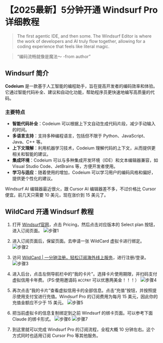 # 【2025最新】5分钟开通 Windsurf Pro 详细教程

> The first agentic IDE, and then some. The Windsurf Editor is where the work of developers and AI truly flow together, allowing for a coding experience that feels like literal magic.

> “编码流畅就像是魔法～  -from author”

## Windsurf 简介

**Codeium** 是一款基于人工智能的编程助手，旨在提高开发者的编码效率和体验。它通过智能代码补全、建议和自动化功能，帮助程序员更快速地编写高质量的代码。

### 主要特点

- **智能代码补全**：Codeium 可以根据上下文自动生成代码片段，减少手动输入的时间。
- **多语言支持**：支持多种编程语言，包括但不限于 Python、JavaScript、Java、C++ 等。
- **上下文理解**：利用机器学习技术，Codeium 理解代码的上下文，从而提供更相关和智能的建议。
- **集成环境**：Codeium 可以与多种集成开发环境（IDE）和文本编辑器兼容，如 Visual Studio Code、JetBrains 等，方便开发者使用。
- **学习与适应**：随着使用的增加，Codeium 可以学习用户的编码风格和偏好，提供更个性化的建议。

Windsurf AI 编辑器最近很火，跟 Cursor AI 编辑器差不多，不过价格比 Cursor 便宜。前几天只需要 10 美元，现在涨价到 15 美元了。

## WildCard 开通 Windsurf 教程

1. 打开 [Windsurf官网](https://codeium.com/windsurf)，点击 Pricing，然后点击对应版本的 Select plan 按钮，进入订阅页面。
   ![步骤1](https://bbtdd.com/img/1269533195.webp)

2. 进入订阅页面后，保留页面。去申请一张 WildCard 虚拟卡进行绑定。
   ![步骤2](https://bbtdd.com/img/800949669173882.webp)

3. 访问 [WildCard | 一分钟注册，轻松订阅海外线上服务](https://bbtdd.com/WildCard)，进行注册/登录。
   ![步骤3](https://bbtdd.com/img/07839210850312.webp)

4. 进入后台，点击左侧导航栏中的“我的卡片”。选择卡片使用期限，并扫码支付虚拟信用卡年费。（PS:使用邀请码 `ACCPAY` 可以优惠两美金！！！）
   ![步骤4](https://bbtdd.com/img/4196311841.webp)

5. 再次点击“我的卡片”查看虚拟信用卡的全部信息。点击“充值”按钮，并按照提示使用支付宝进行充值。Windsurf Pro 的订阅费用为每月 15 美元，因此你的充值金额应不少于 15 美元。
   ![步骤5](https://bbtdd.com/img/271737882291.webp)

6. 把当前虚拟卡的信息复制绑定到之前 Windsurf 的绑卡页面。可以参考下面 Claude 的绑卡形式。
   ![步骤6](https://bbtdd.com/img/7023598637441.webp)
   ![步骤7](https://bbtdd.com/img/0631035393672018.webp)

7. 到这里就可以完成 Windsurf Pro 的订阅流程，全程大概 10 分钟左右。这个方式同时也适用订阅 Cursor Pro 等其他服务。

~~~Enjoy The WindSurf Now!~~~